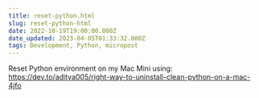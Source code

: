 ```yaml
---
title: reset-python.html
slug: reset-python-html
date: 2022-10-19T19:00:00.000Z
date_updated: 2023-04-05T01:33:32.000Z
tags: Development, Python, micropost
---
```


Reset Python environment on my Mac Mini using: https://dev.to/aditya005/right-way-to-uninstall-clean-python-on-a-mac-4jfo

